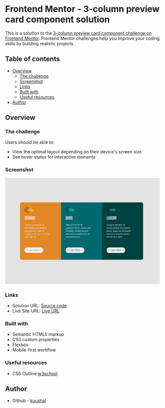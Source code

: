 # Frontend Mentor - 3-column preview card component solution

This is a solution to the [3-column preview card component challenge on Frontend Mentor](https://www.frontendmentor.io/challenges/3column-preview-card-component-pH92eAR2-). Frontend Mentor challenges help you improve your coding skills by building realistic projects. 
## Table of contents

- [Overview](#overview)
  - [The challenge](#the-challenge)
  - [Screenshot](#screenshot)
  - [Links](#links)
  - [Built with](#built-with)
  - [Useful resources](#useful-resources)
- [Author](#author)


## Overview

### The challenge

Users should be able to:

- View the optimal layout depending on their device's screen size
- See hover states for interactive elements

### Screenshot

![](./screenshot.JPG)

### Links

- Solution URL: [Source code](https://github.com/kuushal/frontend-mentor/tree/main/3-column-preview-card-component)
- Live Site URL: [Live URL](https://kuushal.github.io/frontend-mentor/3-column-preview-card-component/)

### Built with

- Semantic HTML5 markup
- CSS custom properties
- Flexbox
- Mobile-first workflow

### Useful resources

- CSS Outline:[w3school](https://www.w3schools.com/css/css_outline.asp)

## Author

- Github - [kuushal](https://www.github.com/kuushal)